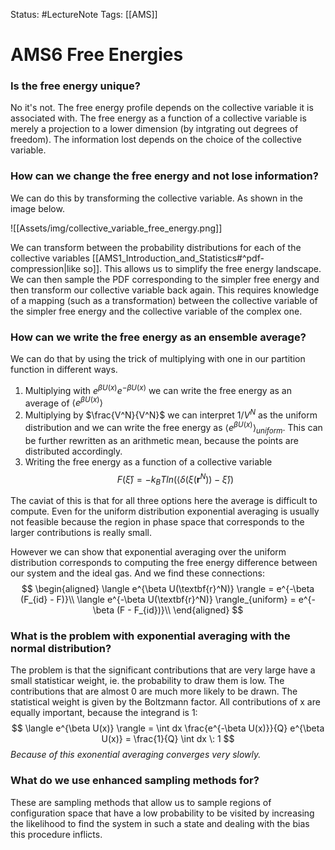 Status: #LectureNote 
Tags: [[AMS]]

# AMS6 Free Energies

### Is the free energy unique?
No it's not. The free energy profile depends on the collective variable it is associated with. The free energy as a function of a collective variable is merely a projection to a lower dimension (by intgrating out degrees of freedom). The information lost depends on the choice of the collective variable. 

### How can we change the free energy and not lose information?
We can do this by transforming the collective variable. As shown in the image below.

![[Assets/img/collective_variable_free_energy.png]]

We can transform between the probability distributions for each of the collective variables [[AMS1_Introduction_and_Statistics#^pdf-compression|like so]]. This allows us to simplify the free energy landscape. We can then sample the PDF corresponding to the simpler free energy and then transform our collective variable back again.
This requires knowledge of a mapping (such as a transformation) between the collective variable of the simpler free energy and the collective variable of the complex one.

### How can we write the free energy as an ensemble average?
We can do that by using the trick of multiplying with one in our partition function in different ways.
1. Multiplying with $e^{\beta U(x)}e^{-\beta U(x)}$ we can write the free energy as an average of $\langle e^{\beta U(x)} \rangle$
2. Multiplying by $\frac{V^N}{V^N}$ we can interpret $1/V^N$ as the uniform distribution and we can write the free energy as $\langle e^{\beta U(x)} \rangle_{uniform}$. This can be further rewritten as an arithmetic mean, because the points are distributed accordingly.
3. Writing the free energy as a function of a collective variable
$$
    F\left(\hat{\xi}\right) = -k_BT ln\left(\langle \delta\left(\xi(\textbf{r}^N)\right) - \hat{\xi}\rangle \right)
$$

The caviat of this is that for all three options here the average is difficult to compute. Even for the uniform distribution exponential averaging is usually not feasible because the region in phase space that corresponds to the larger contributions is really small.

However we can show that exponential averaging over the uniform distribution corresponds to computing the free energy difference between our system and the ideal gas. And we find these connections:
$$
\begin{aligned}
    \langle e^{\beta U(\textbf{r}^N)} \rangle = e^{-\beta (F_{id} - F)}\\
    \langle e^{-\beta U(\textbf{r}^N)} \rangle_{uniform} = e^{-\beta (F - F_{id})}\\
\end{aligned}
$$

### What is the problem with exponential averaging with the normal distribution?
The problem is that the significant contributions that are very large have a small statisticar weight, ie. the probability to draw them is low. The contributions that are almost 0 are much more likely to be drawn. The statistical weight is given by the Boltzmann factor.
All contributions of x are equally important, because the integrand is 1:
$$
    \langle e^{\beta U(x)} \rangle = \int dx \frac{e^{-\beta U(x)}}{Q} e^{\beta U(x)} = \frac{1}{Q} \int dx \: 1
$$
*Because of this exonential averaging converges very slowly.*

### What do we use enhanced sampling methods for?
These are sampling methods that allow us to sample regions of configuration space that have a low probability to be visited by increasing the likelihood to find the system in such a state and dealing with the bias this procedure inflicts.
